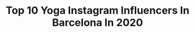 ---
title: Top 10 Yoga Instagram Influencers In Barcelona In 2020
description: >-
  Find top yoga Instagram influencers in Barcelona in 2020. Most popular hashtags: #yomequedoencasa #yoga #barcelona #quedateencasa.
platform: Instagram
profiles:
  - username: "esteryoga"
    fullname: >-
      ⒺⓈⓉⒺⓇ • Yogini • Barcelona
    location: "Spain"
    followers: 48858
    engagement: 233
    commentsToLikes: 0.104923
    avatar: "https://scontent-ams4-1.cdninstagram.com/v/t51.2885-19/s320x320/22582417_1765255420442724_8581782147071737856_n.jpg?_nc_ht=scontent-ams4-1.cdninstagram.com&_nc_ohc=DhR43pgyw5EAX-U8Tjf&oh=39c80178eecac55f343795f74c4bab36&oe=5EBAB6F3"
    verified: false
    hashtags: "#inversionyoga, #twist, #wildthingpose, #primaryseries"
  - username: "redyogini"
    fullname: >-
      Andreína YT 200 hrs
    location: "Spain"
    followers: 16581
    engagement: 498
    commentsToLikes: 0.034723
    avatar: "https://scontent-ams4-1.cdninstagram.com/v/t51.2885-19/s320x320/91616974_214669309808810_2533390638548779008_n.jpg?_nc_ht=scontent-ams4-1.cdninstagram.com&_nc_ohc=WYChnKMKuL8AX-NkSiJ&oh=d84350353f0332547fad05a65609cc0a&oe=5EB87EA5"
    verified: false
    hashtags: "#asana, #vinyasa, #yogaonline, #fitnessmodel"
  - username: "hannahtaha"
    fullname: >-
      Hannah Taha
    location: "Spain"
    followers: 126443
    engagement: 367
    commentsToLikes: 0.010407
    avatar: "https://scontent-lhr8-1.cdninstagram.com/v/t51.2885-19/s320x320/67406003_736588873428148_4340251983765045248_n.jpg?_nc_ht=scontent-lhr8-1.cdninstagram.com&_nc_ohc=HoKTAqDVPVoAX-d2svh&oh=4b1aefea9c6ccd791fa7abf6b1f12b76&oe=5EBB7006"
    verified: false
    hashtags: "#yomequedoencasa, #barcelona, #linenfabric, #yoga"
  - username: "cristinabrondo"
    fullname: >-
      Cristina Brondo
    location: "Spain"
    followers: 20405
    engagement: 266
    commentsToLikes: 0.040227
    avatar: "https://scontent-lhr8-1.cdninstagram.com/v/t51.2885-19/s320x320/69493176_2172890419681982_4278495636858339328_n.jpg?_nc_ht=scontent-lhr8-1.cdninstagram.com&_nc_ohc=5W8sqIrmRBoAX_lIU9D&oh=6bee490ea84ef4b40398809243f562ed&oe=5EBD34C9"
    verified: false
    hashtags: "#annaarqu, #yomequedoencasa, #meditacion, #respiracion"
  - username: "andreina_p"
    fullname: >-
      Andreina Peñaloza
    location: "Spain"
    followers: 39859
    engagement: 222
    commentsToLikes: 0.053410
    avatar: "https://scontent-lhr8-1.cdninstagram.com/v/t51.2885-19/s320x320/53109522_740700436327673_7272428965652856832_n.jpg?_nc_ht=scontent-lhr8-1.cdninstagram.com&_nc_ohc=gEykgyGEbiwAX_KSTpv&oh=712b2d5c126d99a423ccbf826667e4f0&oe=5EBBEFF1"
    verified: false
    hashtags: "#trambolikas, #barcelonakite, #shibainustagram, #emigrar"
  - username: "claudiatubilla"
    fullname: >-
      CLAUDIA TUBILLA
    location: "Spain"
    followers: 12264
    engagement: 530
    commentsToLikes: 0.037470
    avatar: "https://scontent-lht6-1.cdninstagram.com/v/t51.2885-19/s320x320/44775924_372834260142518_7977512173016449024_n.jpg?_nc_ht=scontent-lht6-1.cdninstagram.com&_nc_ohc=CE5vVRixqAsAX8QvQaH&oh=a90eba72a96b7a27d365f476e67f027c&oe=5EBB5B95"
    verified: false
    hashtags: "#namaste, #charlesbridge, #momlife, #barcelona"
  - username: "sheilafeijoo_"
    fullname: >-
      Sheila Feijoo
    location: "Spain"
    followers: 7507
    engagement: 797
    commentsToLikes: 0.015667
    avatar: "https://scontent-ams4-1.cdninstagram.com/v/t51.2885-19/s320x320/84576660_2512402325697185_1711729103805087744_n.jpg?_nc_ht=scontent-ams4-1.cdninstagram.com&_nc_ohc=zkcYEzEHp-4AX_3zVar&oh=2ee00db1825ee838c8c66b6af97f2d30&oe=5EB84D91"
    verified: false
    hashtags: "#coffeelover, #stayathome, #beachvibes, #discover"
  - username: "ainania_yoga"
    fullname: >-
      AINÀNIA ☾ yoga & coaching
    location: "Spain"
    followers: 39370
    engagement: 206
    commentsToLikes: 0.048863
    avatar: "https://scontent-frx5-1.cdninstagram.com/v/t51.2885-19/s320x320/18722148_453229591723627_4849339001435324416_a.jpg?_nc_ht=scontent-frx5-1.cdninstagram.com&_nc_ohc=spXgJH2t5ZIAX_OKOzB&oh=9c44b4040af0f8f2644589777bece924&oe=5EB2D865"
    verified: false
    hashtags: "#sagarrofa, #santfeliudeguixols, #visitcatalunya, #freetime"
  - username: "tanieta2"
    fullname: >-
      T҉A҉N҉I҉A҉
    location: "Spain"
    followers: 20657
    engagement: 360
    commentsToLikes: 0.015857
    avatar: "https://scontent-ams4-1.cdninstagram.com/v/t51.2885-19/s320x320/24127239_296265900881027_3124222630597492736_n.jpg?_nc_ht=scontent-ams4-1.cdninstagram.com&_nc_ohc=lFDBXpXq5K0AX9yE7dk&oh=087d8310ad695cde6d3e18ff837ce1cc&oe=5EB6209E"
    verified: false
    hashtags: "#swimming, #disconnect, #iloveyou, #hotelvelabarcelona"
  - username: "itsmartafont"
    fullname: >-
      Marta Font
    location: "Spain"
    followers: 12467
    engagement: 1285
    commentsToLikes: 0.024271
    avatar: "https://scontent-amt2-1.cdninstagram.com/v/t51.2885-19/s320x320/67364184_342800643268640_2266333910000467968_n.jpg?_nc_ht=scontent-amt2-1.cdninstagram.com&_nc_ohc=AkhBme8IBggAX8k8Dj8&oh=4c4e8b60be6c9c11742fc2ce1005b5d6&oe=5EB919D0"
    verified: false
    hashtags: "#dailydesignpick, #forwomenwhoroar, #illustrationart, #pinkfloyd"
---